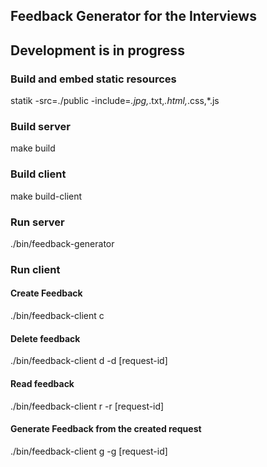 ## Feedback Generator for the Interviews

## Development is in progress

### Build and embed static resources
statik -src=./public -include=*.jpg,*.txt,*.html,*.css,*.js

### Build server
make build

### Build client
make build-client

### Run server
./bin/feedback-generator

### Run client
#### Create Feedback
./bin/feedback-client c

#### Delete feedback
./bin/feedback-client d -d [request-id]

#### Read feedback
./bin/feedback-client r -r [request-id]

#### Generate Feedback from the created request
./bin/feedback-client g -g [request-id]
